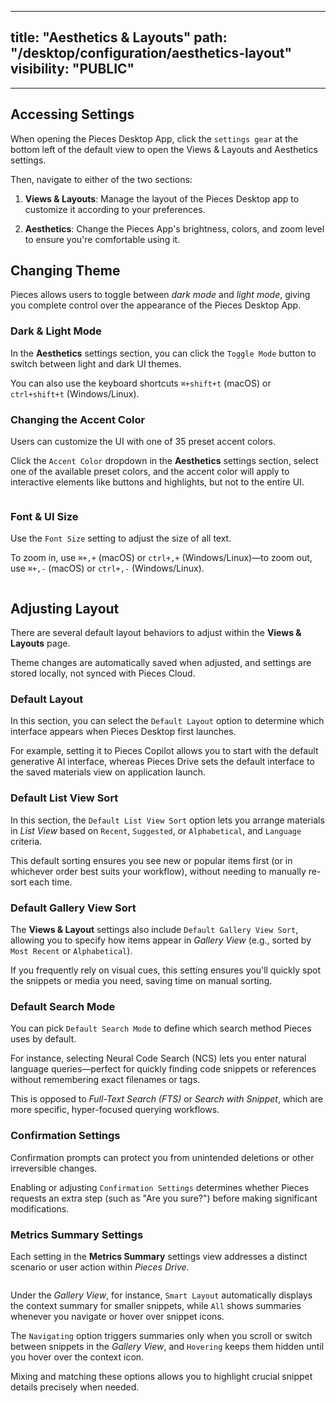 
---
title: "Aesthetics & Layouts"
path: "/desktop/configuration/aesthetics-layout"
visibility: "PUBLIC"
---
***

## Accessing Settings

When opening the Pieces Desktop App, click the `settings gear` at the bottom left of the default view to open the Views & Layouts and Aesthetics settings.

Then, navigate to either of the two sections:

1. **Views & Layouts**: Manage the layout of the Pieces Desktop app to customize it according to your preferences.

2. **Aesthetics**: Change the Pieces App's brightness, colors, and zoom level to ensure you're comfortable using it.

## Changing Theme

Pieces allows users to toggle between *dark mode* and *light mode*, giving you complete control over the appearance of the Pieces Desktop App.

### Dark & Light Mode

In the **Aesthetics** settings section, you can click the `Toggle Mode` button to switch between light and dark UI themes.

You can also use the keyboard shortcuts `⌘+shift+t` (macOS) or `ctrl+shift+t` (Windows/Linux).

### Changing the Accent Color

Users can customize the UI with one of 35 preset accent colors.

Click the `Accent Color` dropdown in the **Aesthetics** settings section, select one of the available preset colors, and the accent color will apply to interactive elements like buttons and highlights, but not to the entire UI.

<Image src="https://storage.googleapis.com/hashnode_product_documentation_assets/desktop_app_assets/settings_with_mcp_update/aesthetics_and_layouts/changing_colors.png" alt="" align="center" fullwidth="false" />

### Font & UI Size

Use the `Font Size` setting to adjust the size of all text.

To zoom in, use `⌘+,+` (macOS) or `ctrl+,+` (Windows/Linux)—to zoom out, use `⌘+,-` (macOS) or `ctrl+,-` (Windows/Linux).

<Image src="https://storage.googleapis.com/hashnode_product_documentation_assets/desktop_app_assets/settings_with_mcp_update/aesthetics_and_layouts/changing_font_size.png" alt="" align="center" fullwidth="false" />

## Adjusting Layout

There are several default layout behaviors to adjust within the **Views & Layouts** page.

<Callout type="tip">
  Theme changes are automatically saved when adjusted, and settings are stored locally, not synced with Pieces Cloud.
</Callout>

### Default Layout

In this section, you can select the `Default Layout` option to determine which interface appears when Pieces Desktop first launches.

For example, setting it to Pieces Copilot allows you to start with the default generative AI interface, whereas Pieces Drive sets the default interface to the saved materials view on application launch.

### Default List View Sort

In this section, the `Default List View Sort` option lets you arrange materials in *List View* based on `Recent`, `Suggested`, or `Alphabetical`, and `Language` criteria.

This default sorting ensures you see new or popular items first (or in whichever order best suits your workflow), without needing to manually re-sort each time.

### Default Gallery View Sort

The **Views & Layout** settings also include `Default Gallery View Sort`, allowing you to specify how items appear in *Gallery View* (e.g., sorted by `Most Recent` or `Alphabetical`).

If you frequently rely on visual cues, this setting ensures you'll quickly spot the snippets or media you need, saving time on manual sorting.

### Default Search Mode

You can pick `Default Search Mode` to define which search method Pieces uses by default.

For instance, selecting Neural Code Search (NCS) lets you enter natural language queries—perfect for quickly finding code snippets or references without remembering exact filenames or tags.

This is opposed to *Full-Text Search (FTS)* or *Search with Snippet*, which are more specific, hyper-focused querying workflows.

### Confirmation Settings

Confirmation prompts can protect you from unintended deletions or other irreversible changes.

Enabling or adjusting `Confirmation Settings` determines whether Pieces requests an extra step (such as "Are you sure?") before making significant modifications.

### Metrics Summary Settings

Each setting in the **Metrics Summary** settings view addresses a distinct scenario or user action within *Pieces Drive*.

<Image src="https://storage.googleapis.com/hashnode_product_documentation_assets/desktop_app_assets/settings_with_mcp_update/aesthetics_and_layouts/metrics_settings.png" alt="" align="center" fullwidth="false" />

Under the *Gallery View*, for instance, `Smart Layout` automatically displays the context summary for smaller snippets, while `All` shows summaries whenever you navigate or hover over snippet icons.

The `Navigating` option triggers summaries only when you scroll or switch between snippets in the *Gallery View*, and `Hovering` keeps them hidden until you hover over the context icon.

Mixing and matching these options allows you to highlight crucial snippet details precisely when needed.
